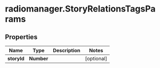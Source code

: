 # radiomanager.StoryRelationsTagsParams

## Properties

Name | Type | Description | Notes
------------ | ------------- | ------------- | -------------
**storyId** | **Number** |  | [optional] 


